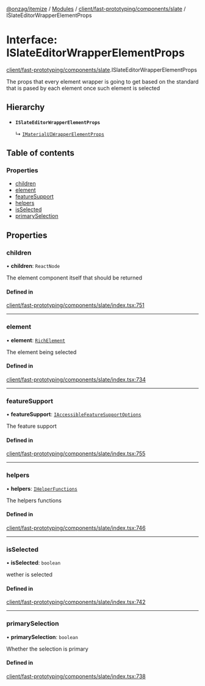 [@onzag/itemize](../README.md) / [Modules](../modules.md) / [client/fast-prototyping/components/slate](../modules/client_fast_prototyping_components_slate.md) / ISlateEditorWrapperElementProps

# Interface: ISlateEditorWrapperElementProps

[client/fast-prototyping/components/slate](../modules/client_fast_prototyping_components_slate.md).ISlateEditorWrapperElementProps

The props that every element wrapper is going to get
based on the standard that is pased by each element
once such element is selected

## Hierarchy

- **`ISlateEditorWrapperElementProps`**

  ↳ [`IMaterialUIWrapperElementProps`](client_fast_prototyping_components_slate_element_wrappers.IMaterialUIWrapperElementProps.md)

## Table of contents

### Properties

- [children](client_fast_prototyping_components_slate.ISlateEditorWrapperElementProps.md#children)
- [element](client_fast_prototyping_components_slate.ISlateEditorWrapperElementProps.md#element)
- [featureSupport](client_fast_prototyping_components_slate.ISlateEditorWrapperElementProps.md#featuresupport)
- [helpers](client_fast_prototyping_components_slate.ISlateEditorWrapperElementProps.md#helpers)
- [isSelected](client_fast_prototyping_components_slate.ISlateEditorWrapperElementProps.md#isselected)
- [primarySelection](client_fast_prototyping_components_slate.ISlateEditorWrapperElementProps.md#primaryselection)

## Properties

### children

• **children**: `ReactNode`

The element component itself that should
be returned

#### Defined in

[client/fast-prototyping/components/slate/index.tsx:751](https://github.com/onzag/itemize/blob/f2db74a5/client/fast-prototyping/components/slate/index.tsx#L751)

___

### element

• **element**: [`RichElement`](../modules/client_internal_text_serializer.md#richelement)

The element being selected

#### Defined in

[client/fast-prototyping/components/slate/index.tsx:734](https://github.com/onzag/itemize/blob/f2db74a5/client/fast-prototyping/components/slate/index.tsx#L734)

___

### featureSupport

• **featureSupport**: [`IAccessibleFeatureSupportOptions`](client_fast_prototyping_components_slate.IAccessibleFeatureSupportOptions.md)

The feature support

#### Defined in

[client/fast-prototyping/components/slate/index.tsx:755](https://github.com/onzag/itemize/blob/f2db74a5/client/fast-prototyping/components/slate/index.tsx#L755)

___

### helpers

• **helpers**: [`IHelperFunctions`](client_fast_prototyping_components_slate.IHelperFunctions.md)

The helpers functions

#### Defined in

[client/fast-prototyping/components/slate/index.tsx:746](https://github.com/onzag/itemize/blob/f2db74a5/client/fast-prototyping/components/slate/index.tsx#L746)

___

### isSelected

• **isSelected**: `boolean`

wether is selected

#### Defined in

[client/fast-prototyping/components/slate/index.tsx:742](https://github.com/onzag/itemize/blob/f2db74a5/client/fast-prototyping/components/slate/index.tsx#L742)

___

### primarySelection

• **primarySelection**: `boolean`

Whether the selection is primary

#### Defined in

[client/fast-prototyping/components/slate/index.tsx:738](https://github.com/onzag/itemize/blob/f2db74a5/client/fast-prototyping/components/slate/index.tsx#L738)
